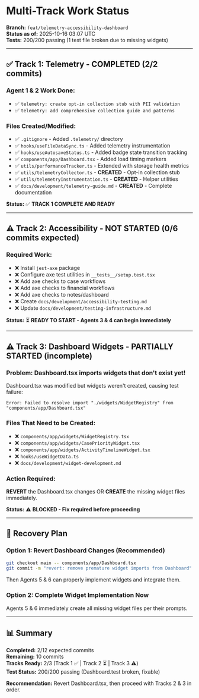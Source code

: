 # Multi-Track Work Status

**Branch:** `feat/telemetry-accessibility-dashboard`  
**Status as of:** 2025-10-16 03:07 UTC  
**Tests:** 200/200 passing (1 test file broken due to missing widgets)

---

## ✅ **Track 1: Telemetry** - COMPLETED (2/2 commits)

### Agent 1 & 2 Work Done:
- ✅ `telemetry: create opt-in collection stub with PII validation`
- ✅ `telemetry: add comprehensive collection guide and patterns`

### Files Created/Modified:
- ✅ `.gitignore` - Added `.telemetry/` directory
- ✅ `hooks/useFileDataSync.ts` - Added telemetry instrumentation
- ✅ `hooks/useAutosaveStatus.ts` - Added badge state transition tracking
- ✅ `components/app/Dashboard.tsx` - Added load timing markers
- ✅ `utils/performanceTracker.ts` - Extended with storage health metrics
- ✅ `utils/telemetryCollector.ts` - **CREATED** - Opt-in collection stub
- ✅ `utils/telemetryInstrumentation.ts` - **CREATED** - Helper utilities
- ✅ `docs/development/telemetry-guide.md` - **CREATED** - Complete documentation

**Status:** ✅ **TRACK 1 COMPLETE AND READY**

---

## ⚠️ **Track 2: Accessibility** - NOT STARTED (0/6 commits expected)

### Required Work:
- ❌ Install `jest-axe` package
- ❌ Configure axe test utilities in `__tests__/setup.test.tsx`
- ❌ Add axe checks to case workflows
- ❌ Add axe checks to financial workflows
- ❌ Add axe checks to notes/dashboard
- ❌ Create `docs/development/accessibility-testing.md`
- ❌ Update `docs/development/testing-infrastructure.md`

**Status:** ⏳ **READY TO START - Agents 3 & 4 can begin immediately**

---

## ⚠️ **Track 3: Dashboard Widgets** - PARTIALLY STARTED (incomplete)

### Problem: Dashboard.tsx imports widgets that don't exist yet!
Dashboard.tsx was modified but widgets weren't created, causing test failure:
```
Error: Failed to resolve import "./widgets/WidgetRegistry" from "components/app/Dashboard.tsx"
```

### Files That Need to be Created:
- ❌ `components/app/widgets/WidgetRegistry.tsx`
- ❌ `components/app/widgets/CasePriorityWidget.tsx`
- ❌ `components/app/widgets/ActivityTimelineWidget.tsx`
- ❌ `hooks/useWidgetData.ts`
- ❌ `docs/development/widget-development.md`

### Action Required:
**REVERT** the Dashboard.tsx changes OR **CREATE** the missing widget files immediately.

**Status:** ⚠️ **BLOCKED - Fix required before proceeding**

---

## 🎯 **Recovery Plan**

### Option 1: Revert Dashboard Changes (Recommended)
```bash
git checkout main -- components/app/Dashboard.tsx
git commit -m "revert: remove premature widget imports from Dashboard"
```

Then Agents 5 & 6 can properly implement widgets and integrate them.

### Option 2: Complete Widget Implementation Now
Agents 5 & 6 immediately create all missing widget files per their prompts.

---

## 📊 **Summary**

**Completed:** 2/12 expected commits  
**Remaining:** 10 commits  
**Tracks Ready:** 2/3 (Track 1 ✅ | Track 2 ⏳ | Track 3 ⚠️)  
**Test Status:** 200/200 passing (Dashboard.test broken, fixable)

**Recommendation:** Revert Dashboard.tsx, then proceed with Tracks 2 & 3 in order.
